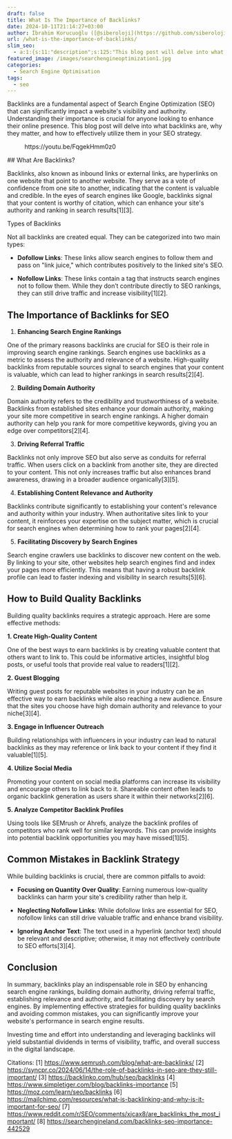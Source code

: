 ```yaml
---
draft: false
title: What Is The Importance of Backlinks?
date: 2024-10-11T21:14:27+03:00
author: İbrahim Korucuoğlu ([@siberoloji](https://github.com/siberoloji))
url: /what-is-the-importance-of-backlinks/
slim_seo:
  - a:1:{s:11:"description";s:125:"This blog post will delve into what backlinks are, why they matter, and how to effectively utilize them in your SEO strategy.";}
featured_image: /images/searchengineoptimization1.jpg
categories:
  - Search Engine Optimisation
tags:
  - seo
---
```

Backlinks are a fundamental aspect of Search Engine Optimization (SEO) that can significantly impact a website's visibility and authority. Understanding their importance is crucial for anyone looking to enhance their online presence. This blog post will delve into what backlinks are, why they matter, and how to effectively utilize them in your SEO strategy.
<!-- wp:embed {"url":"https://youtu.be/FqgekHmm0z0","type":"video","providerNameSlug":"youtube","responsive":true,"className":"wp-embed-aspect-16-9 wp-has-aspect-ratio"} -->
<figure class="wp-block-embed is-type-video is-provider-youtube wp-block-embed-youtube wp-embed-aspect-16-9 wp-has-aspect-ratio"><div class="wp-block-embed__wrapper">
https://youtu.be/FqgekHmm0z0
</div></figure>
<!-- /wp:embed -->
## What Are Backlinks?

Backlinks, also known as inbound links or external links, are hyperlinks on one website that point to another website. They serve as a vote of confidence from one site to another, indicating that the content is valuable and credible. In the eyes of search engines like Google, backlinks signal that your content is worthy of citation, which can enhance your site's authority and ranking in search results[1][3].

Types of Backlinks

Not all backlinks are created equal. They can be categorized into two main types:
* **Dofollow Links**: These links allow search engines to follow them and pass on "link juice," which contributes positively to the linked site's SEO.

* **Nofollow Links**: These links contain a tag that instructs search engines not to follow them. While they don’t contribute directly to SEO rankings, they can still drive traffic and increase visibility[1][2].
## The Importance of Backlinks for SEO

1. **Enhancing Search Engine Rankings**

One of the primary reasons backlinks are crucial for SEO is their role in improving search engine rankings. Search engines use backlinks as a metric to assess the authority and relevance of a website. High-quality backlinks from reputable sources signal to search engines that your content is valuable, which can lead to higher rankings in search results[2][4].

2. **Building Domain Authority**

Domain authority refers to the credibility and trustworthiness of a website. Backlinks from established sites enhance your domain authority, making your site more competitive in search engine rankings. A higher domain authority can help you rank for more competitive keywords, giving you an edge over competitors[2][4].

3. **Driving Referral Traffic**

Backlinks not only improve SEO but also serve as conduits for referral traffic. When users click on a backlink from another site, they are directed to your content. This not only increases traffic but also enhances brand awareness, drawing in a broader audience organically[3][5].

4. **Establishing Content Relevance and Authority**

Backlinks contribute significantly to establishing your content's relevance and authority within your industry. When authoritative sites link to your content, it reinforces your expertise on the subject matter, which is crucial for search engines when determining how to rank your pages[2][4].

5. **Facilitating Discovery by Search Engines**

Search engine crawlers use backlinks to discover new content on the web. By linking to your site, other websites help search engines find and index your pages more efficiently. This means that having a robust backlink profile can lead to faster indexing and visibility in search results[5][6].

## How to Build Quality Backlinks

Building quality backlinks requires a strategic approach. Here are some effective methods:

**1. Create High-Quality Content**

One of the best ways to earn backlinks is by creating valuable content that others want to link to. This could be informative articles, insightful blog posts, or useful tools that provide real value to readers[1][2].

**2. Guest Blogging**

Writing guest posts for reputable websites in your industry can be an effective way to earn backlinks while also reaching a new audience. Ensure that the sites you choose have high domain authority and relevance to your niche[3][4].

**3. Engage in Influencer Outreach**

Building relationships with influencers in your industry can lead to natural backlinks as they may reference or link back to your content if they find it valuable[1][5].

**4. Utilize Social Media**

Promoting your content on social media platforms can increase its visibility and encourage others to link back to it. Shareable content often leads to organic backlink generation as users share it within their networks[2][6].

**5. Analyze Competitor Backlink Profiles**

Using tools like SEMrush or Ahrefs, analyze the backlink profiles of competitors who rank well for similar keywords. This can provide insights into potential backlink opportunities you may have missed[1][5].

## Common Mistakes in Backlink Strategy

While building backlinks is crucial, there are common pitfalls to avoid:
* **Focusing on Quantity Over Quality**: Earning numerous low-quality backlinks can harm your site's credibility rather than help it.

* **Neglecting Nofollow Links**: While dofollow links are essential for SEO, nofollow links can still drive valuable traffic and enhance brand visibility.

* **Ignoring Anchor Text**: The text used in a hyperlink (anchor text) should be relevant and descriptive; otherwise, it may not effectively contribute to SEO efforts[3][4].
## Conclusion

In summary, backlinks play an indispensable role in SEO by enhancing search engine rankings, building domain authority, driving referral traffic, establishing relevance and authority, and facilitating discovery by search engines. By implementing effective strategies for building quality backlinks and avoiding common mistakes, you can significantly improve your website's performance in search engine results.

Investing time and effort into understanding and leveraging backlinks will yield substantial dividends in terms of visibility, traffic, and overall success in the digital landscape.

Citations: [1] https://www.semrush.com/blog/what-are-backlinks/ [2] https://syncpr.co/2024/06/14/the-role-of-backlinks-in-seo-are-they-still-important/ [3] <a href="https://backlinko.com/hub/seo/backlinks">https://backlinko.com/hub/seo/backlinks</a> [4] https://www.simpletiger.com/blog/backlinks-importance [5] https://moz.com/learn/seo/backlinks [6] https://mailchimp.com/resources/what-is-backlinking-and-why-is-it-important-for-seo/ [7] https://www.reddit.com/r/SEO/comments/xjcax8/are_backlinks_the_most_important/ [8] https://searchengineland.com/backlinks-seo-importance-442529
